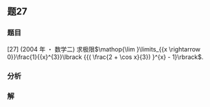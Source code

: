 ## 题27
### 题目
[27] (2004 年 ・ 数学二) 求极限$\mathop{\lim }\limits_{{x \rightarrow  0}}\frac{1}{{x}^{3}}\lbrack  {{( \frac{2 + \cos x}{3}) }^{x} - 1}\rbrack$.
### 分析

### 解